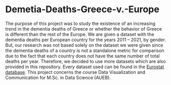 # Demetia-Deaths-Greece-v.-Europe

The purpose of this project was to study the existence of an increasing trend in the dementia deaths  of Greece or whether the behavior of Greece is different than the rest of the Europe. We are given a dataset with the dementia deaths per European country for the years 2011 – 2021, by gender. 
But, our research was not based solely on the dataset we were given since the dementia deaths of a country is not a standalone metric for comparison due to the fact that each country does not have the same number of total deaths per year. Therefore, we decided to use more datasets which are also provided in this repository. 
Every dataset used can be found in the [Eurostat database](https://ec.europa.eu/eurostat/data/database).
This project concerns the course Data Visualization and Communication for M.Sc. in Data Science (AUEB).
 
